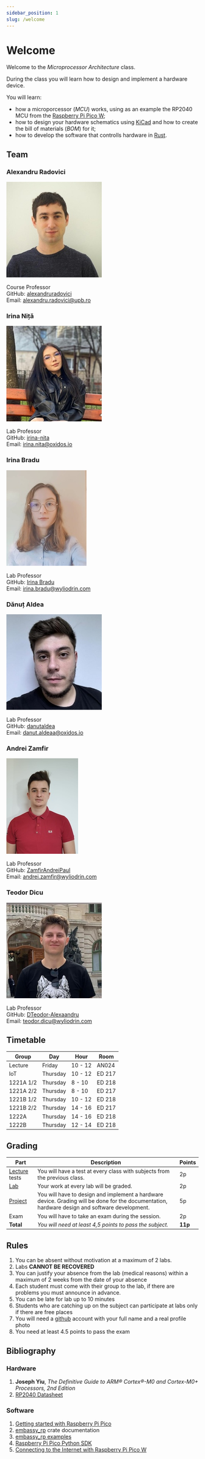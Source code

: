 ```yaml
---
sidebar_position: 1
slug: /welcome
---
```


# Welcome

Welcome to the *Microprocessor Architecture* class.

During the class you will learn how to design and implement a hardware device. 

You will learn:
  - how a microporcessor (*MCU*) works, using as an example the RP2040 MCU from the [Raspberry Pi Pico W](https://www.raspberrypi.com/products/raspberry-pi-pico/);
  - how to design your hardware schematics using [KiCad](https://www.kicad.org/) and how to create the bill of materials (*BOM*) for it;
  - how to develop the software that controlls hardware in [Rust](https://www.rust-lang.org/).


## Team

### Alexandru Radovici
![Alexandru Radovici](images/alexandru_radovici.jpg)

Course Professor \
GitHub: [alexandruradovici](https://github.com/alexandruradovici) \
Email: alexandru.radovici@upb.ro

### Irina Niță
![Irina Nita](images/irina_nita.jpg)
 
Lab Professor \
GitHub: [irina-nita](https://github.com/irina-nita) \
Email: irina.nita@oxidos.io

### Irina Bradu
![Irina Bradu](images/irina_bradu.jpg)
 
Lab Professor \
GitHub: [Irina Bradu](https://github.com/irina-b-dev) \
Email: irina.bradu@wyliodrin.com

### Dănuț Aldea
![Danut Aldea](images/danut_aldea.jpg)
 
Lab Professor \
GitHub: [danutaldea](https://github.com/danutaldea) \
Email: danut.aldeaa@oxidos.io

### Andrei Zamfir
![Andrei Zamfir](images/andrei_zamfir.jpg)
 
Lab Professor \
GitHub: [ZamfirAndreiPaul](https://github.com/ZamfirAndreiPaul) \
Email: andrei.zamfir@wyliodrin.com

### Teodor Dicu
![Teodor Dicu](images/teodor_dicu.jpg)
 
Lab Professor \
GitHub: [DTeodor-Alexaandru](https://github.com/DTeodor-Alexaandru) \
Email: teodor.dicu@wyliodrin.com

## Timetable

| Group | Day | Hour | Room |
|-------|------|-------|-------|
| Lecture | Friday | 10 - 12 | AN024 |
| IoT | Thursday | 10 - 12 | ED 217 |
| 1221A 1/2 | Thursday | 8 - 10 | ED 218 |
| 1221A 2/2 | Thursday | 8 - 10 | ED 217 |
| 1221B 1/2 | Thursday | 10 - 12 | ED 218 |
| 1221B 2/2 | Thursday | 14 - 16 | ED 217 |
| 1222A | Thursday | 14 - 16 | ED 218 |
| 1222B | Thursday | 12 - 14 | ED 218 |

## Grading

| Part | Description | Points |
|--------|-------------|--------|
| [Lecture](/docs/category/lecture) tests | You will have a test at every class with subjects from the previous class. | 2p |
| [Lab](/docs/category/lab) | Your work at every lab will be graded. | 2p |
| [Project](/docs/project) | You will have to design and implement a hardware device. Grading will be done for the documentation, hardware design and software development. | 5p |
| Exam | You will have to take an exam during the session. | 2p |
| **Total** | *You will need at least 4,5 points to pass the subject.* | **11p** |

## Rules

1. You can be absent without motivation at a maximum of 2 labs.
2. Labs **CANNOT BE RECOVERED**
3. You can justify your absence from the lab (medical reasons) within a maximum of 2 weeks from the date of your absence
4. Each student must come with their group to the lab, if there are problems you must announce in advance.
5. You can be late for lab up to 10 minutes
6. Students who are catching up on the subject can participate at labs only if there are free places
7. You will need a [github](https://www.github.com) account with your full name and a real profile photo
8. You need at least 4.5 points to pass the exam
 
## Bibliography

### Hardware
1. **Joseph Yiu**, *The Definitive Guide to ARM® Cortex®-M0 and Cortex-M0+ Processors, 2nd Edition* 
2. [RP2040 Datasheet](https://datasheets.raspberrypi.com/rp2040/rp2040-datasheet.pdf)

### Software
1. [Getting started with Raspberry Pi Pico](https://datasheets.raspberrypi.com/pico/getting-started-with-pico.pdf)
2. [embassy_rp](https://docs.embassy.dev/embassy-rp/git/rp2040/index.html) crate documentation
3. [embassy_rp examples](https://github.com/embassy-rs/embassy/tree/main/examples/rp/src/bin)
4. [Raspberry Pi Pico Python SDK](https://datasheets.raspberrypi.com/pico/raspberry-pi-pico-python-sdk.pdf)
5. [Connecting to the Internet with Raspberry Pi Pico W](https://datasheets.raspberrypi.com/picow/connecting-to-the-internet-with-pico-w.pdf)
